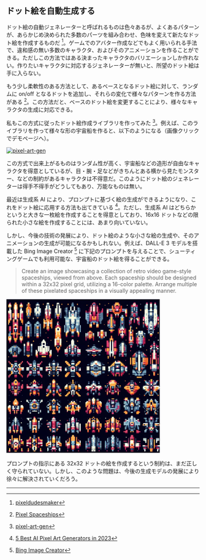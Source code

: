 ## ドット絵を自動生成する

ドット絵の自動ジェネレーターと呼ばれるものは色々あるが、よくあるパターンが、あらかじめ決められた多数のパーツを組み合わせ、色味を変えて新たなドット絵を作成するものだ [^1]。ゲームでのアバター作成などでもよく用いられる手法で、違和感の無い多数のキャラクタ、およびそのアニメーションを作ることができる。ただしこの方法ではある決まったキャラクタのバリエーションしか作れない。作りたいキャラクタに対応するジェネレーターが無いと、所望のドット絵は手に入らない。

もう少し柔軟性のある方法として、あるベースとなるドット絵に対して、ランダムに on/off となるドットを追加し、それらの変化で様々なパターンを作る方法がある [^2]。この方法だと、ベースのドット絵を変更することにより、様々なキャラクタの生成に対応できる。

私もこの方式に従ったドット絵作成ライブラリを作ってみた [^3]。例えば、このライブラリを作って様々な形の宇宙船を作ると、以下のようになる（画像クリックでデモページへ）。

[![pixel-art-gen](https://camo.githubusercontent.com/9020e7dc180bc5c301d6ff1a65183bfa292e97c8acb154caf569b9a2b4826c2a/68747470733a2f2f61626167616d65732e6769746875622e696f2f706978656c2d6172742d67656e2f73686970732e676966)](https://abagames.github.io/pixel-art-gen/index.html?ships)

この方式で出来上がるものはランダム性が高く、宇宙船などの造形が自由なキャラクタを得意としているが、目・腕・足などがきちんとある横から見たモンスター、などの制約があるキャラクタは不得意だ。このようにドット絵のジェネレーターは得手不得手がどうしてもあり、万能なものは無い。

最近は生成系 AI により、プロンプトに基づく絵の生成ができるようになり、これをドット絵に応用する方法も出てきている [^4]。ただし、生成系 AI はどちらかというと大きな一枚絵を作成することを得意としており、16x16 ドットなどの限られた小さな絵を作成することには、あまり向いていない。

しかし、今後の技術の発展により、ドット絵のような小さな絵の生成や、そのアニメーションの生成が可能になるかもしれない。例えば、DALL-E 3 モデルを搭載した Bing Image Creator [^5] に下記のプロンプトを与えることで、シューティングゲームでも利用可能な、宇宙船のドット絵を得ることができる。

> Create an image showcasing a collection of retro video game-style spaceships, viewed from above. Each spaceship should be designed within a 32x32 pixel grid, utilizing a 16-color palette. Arrange multiple of these pixelated spaceships in a visually appealing manner.

<img src="../images/spaceships.jpg" alt="spaceships" width="400"/>

プロンプトの指示にある 32x32 ドットの絵を作成するという制約は、まだ正しく守られていない。しかし、このような問題は、今後の生成モデルの発展により徐々に解決されていくだろう。

---

[^1]: [pixeldudesmaker](https://0x72.itch.io/pixeldudesmaker)
[^2]: [Pixel Spaceships](http://web.archive.org/web/20080228054410/http://www.davebollinger.com/works/pixelspaceships/)
[^3]: [pixel-art-gen](https://github.com/abagames/pixel-art-gen)
[^4]: [5 Best AI Pixel Art Generators in 2023](https://mspoweruser.com/ai-pixel-art-generator/)
[^5]: [Bing Image Creator](https://www.bing.com/create)
